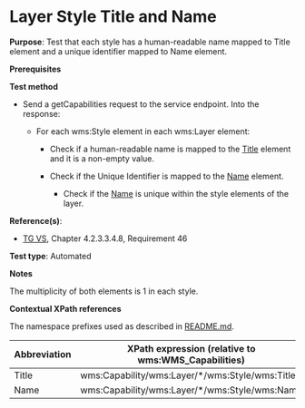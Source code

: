# Layer Style Title and Name

**Purpose**: Test that each style has a human-readable name mapped to Title element and a unique identifier mapped to Name element.

**Prerequisites**

**Test method**

* Send a getCapabilities request to the service endpoint. Into the response:
  
  * For each wms:Style element in each wms:Layer element:

    * Check if a human-readable name is mapped to the [Title](#title) element and it is a non-empty value.

    * Check if the Unique Identifier is mapped to the [Name](#name1) element.

      * Check if the [Name](#name1) is unique within the style elements of the layer.

**Reference(s)**:
* [TG VS](./README.md#ref_TG_VS), Chapter 4.2.3.3.4.8, Requirement 46

**Test type**: Automated

**Notes**

The multiplicity of both elements is 1 in each style.

**Contextual XPath references**

The namespace prefixes used as described in [README.md](./README.md#namespaces).

Abbreviation                                               |  XPath expression (relative to wms:WMS_Capabilities)
---------------------------------------------------------- | -------------------------------------------------------------------------
Title <a name="title"></a> | wms:Capability/wms:Layer/*/wms:Style/wms:Title
Name <a name="name1"></a> | wms:Capability/wms:Layer/*/wms:Style/wms:Name

